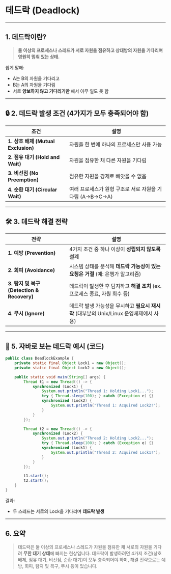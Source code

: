 # 데드락 (Deadlock)
---

## 1. 데드락이란?

> **둘 이상의 프로세스나 스레드가 서로 자원을 점유하고 상대방의 자원을 기다리며 영원히 멈춰 있는 상태.**

쉽게 말해:
- A는 B의 자원을 기다리고
- B는 A의 자원을 기다림
- 서로 **양보하지 않고 기다리기만** 해서 아무 일도 못 함

---

## 🔒 2. 데드락 발생 조건 (4가지가 모두 충족되어야 함)

| 조건 | 설명 |
|------|------|
| **1. 상호 배제 (Mutual Exclusion)** | 자원을 한 번에 하나의 프로세스만 사용 가능 |
| **2. 점유 대기 (Hold and Wait)** | 자원을 점유한 채 다른 자원을 기다림 |
| **3. 비선점 (No Preemption)** | 점유한 자원을 강제로 빼앗을 수 없음 |
| **4. 순환 대기 (Circular Wait)** | 여러 프로세스가 원형 구조로 서로 자원을 기다림 (A→B→C→A) |

---

## 🛠️ 3. 데드락 해결 전략

| 전략 | 설명 |
|------|------|
| **1. 예방 (Prevention)** | 4가지 조건 중 하나 이상이 **성립되지 않도록 설계** |
| **2. 회피 (Avoidance)** | 시스템 상태를 분석해 **데드락 가능성이 있는 요청은 거절** (예: 은행가 알고리즘) |
| **3. 탐지 및 복구 (Detection & Recovery)** | 데드락이 발생한 후 탐지하고 **해결 조치** (ex. 프로세스 종료, 자원 회수 등) |
| **4. 무시 (Ignore)** | 데드락 발생 가능성을 무시하고 **필요시 재시작** (대부분의 Unix/Linux 운영체제에서 사용) |

---

## 🧪 5. 자바로 보는 데드락 예시 (코드)

```java
public class DeadlockExample {
    private static final Object Lock1 = new Object();
    private static final Object Lock2 = new Object();

    public static void main(String[] args) {
        Thread t1 = new Thread(() -> {
            synchronized (Lock1) {
                System.out.println("Thread 1: Holding Lock1...");
                try { Thread.sleep(100); } catch (Exception e) {}
                synchronized (Lock2) {
                    System.out.println("Thread 1: Acquired Lock2!");
                }
            }
        });

        Thread t2 = new Thread(() -> {
            synchronized (Lock2) {
                System.out.println("Thread 2: Holding Lock2...");
                try { Thread.sleep(100); } catch (Exception e) {}
                synchronized (Lock1) {
                    System.out.println("Thread 2: Acquired Lock1!");
                }
            }
        });

        t1.start();
        t2.start();
    }
}
```

결과:
- 두 스레드는 서로의 Lock을 기다리며 **데드락 발생**

---

## 6. 요약

> 데드락은 둘 이상의 프로세스나 스레드가 자원을 점유한 채 서로의 자원을 기다려 **무한 대기 상태**에 빠지는 현상입니다. 데드락이 발생하려면 4가지 조건(상호 배제, 점유 대기, 비선점, 순환 대기)이 모두 충족되어야 하며, 해결 전략으로는 예방, 회피, 탐지 및 복구, 무시 등이 있습니다.

